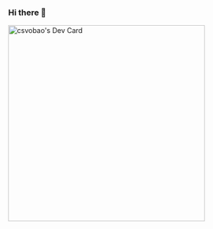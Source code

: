 ### Hi there 👋
<a href="https://app.daily.dev/csvobao"><img src="https://api.daily.dev/devcards/c43d5c1a9d564c22a01cb100353e53c4.png?r=nql" width="400" alt="csvobao's Dev Card"/></a>

<!--
**VBao/VBao** is a ✨ _special_ ✨ repository because its `README.md` (this file) appears on your GitHub profile.

Here are some ideas to get you started:

- 🔭 I’m currently working on ...
- 🌱 I’m currently learning ...
- 👯 I’m looking to collaborate on ...
- 🤔 I’m looking for help with ...
- 💬 Ask me about ...
- 📫 How to reach me: ...
- 😄 Pronouns: ...
- ⚡ Fun fact: ...
-->
